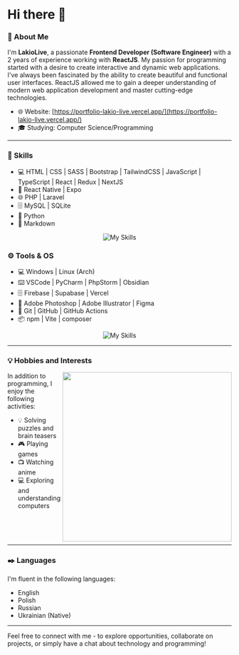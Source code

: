 # Hi there 👋

### 🚀 About Me

I'm **LakioLive**, a passionate **Frontend Developer (Software Engineer)** with a 2 years of experience working with **ReactJS**. My passion for programming started with a desire to create interactive and dynamic web applications. I've always been fascinated by the ability to create beautiful and functional user interfaces. ReactJS allowed me to gain a deeper understanding of modern web application development and master cutting-edge technologies.

- 🌐 Website: [https://portfolio-lakio-live.vercel.app/](https://portfolio-lakio-live.vercel.app/)
- 🎓 Studying: Computer Science/Programming

-----

### 📔 Skills
- 💻 HTML | CSS | SASS | Bootstrap | TailwindCSS | JavaScript | TypeScript | React | Redux | NextJS
- 📱 React Native | Expo
- 🌐 PHP | Laravel
- 🗄️ MySQL | SQLite
- 🐍 Python
- 📄 Markdown

<div align="center">
  
![My Skills](https://go-skill-icons.vercel.app/api/icons?i=html,css,sass,bootstrap,tailwind,js,ts,react,redux,nextjs,reactnative,expo,php,laravel,mysql,sqlite,py,md)

</div>

### ⚙️ Tools & OS

- 💻 Windows | Linux (Arch)
- ⌨️ VSCode | PyCharm | PhpStorm | Obsidian
- 🗄️ Firebase | Supabase | Vercel
- 🎨 Adobe Photoshop | Adobe Illustrator | Figma
- 🔗 Git | GitHub | GitHub Actions
- 📦 npm | Vite | composer

<div align="center">
  
![My Skills](https://go-skill-icons.vercel.app/api/icons?i=windows,arch,vscode,pycharm,phpstorm,obsidian,firebase,supabase,vercel,ai,ps,figma,git,github,githubactions,npm,vite,composer)

</div>

-----

### 💡 Hobbies and Interests

<img align="right" src="https://media.tenor.com/XevAvZHUKh0AAAAC/anime.gif" width="380px">

In addition to programming, I enjoy the following activities:
- 💡 Solving puzzles and brain teasers
- 🎮 Playing games
- 📺 Watching anime
- 💻 Exploring and understanding computers

<br><br><br>

-----

### ✒️ Languages

I'm fluent in the following languages:

- English
- Polish
- Russian
- Ukrainian (Native)

-----

Feel free to connect with me - to explore opportunities, collaborate on projects, or simply have a chat about technology and programming!
